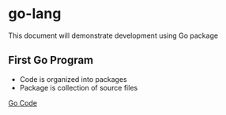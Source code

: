 # go-lang
This document will demonstrate development using Go package 

## First Go Program 
- Code is organized into packages
- Package is collection of source files 



[Go Code](https://golang.org/doc/code) 
